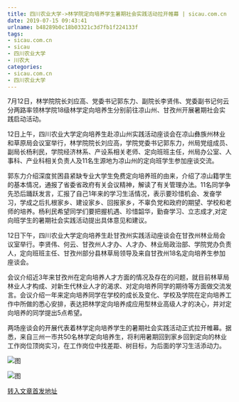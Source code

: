 ```yaml
---
title: 四川农业大学->林学院定向培养学生暑期社会实践活动拉开帷幕 | sicau.com.cn
date: 2019-07-15 09:43:41
urlname: b48289b0c18b03321c3d7fb1f224133f
tags: 
- sicau.com.cn
- sicau
- 四川农业大学
- 川农大
categories:
- sicau.com.cn
- 四川农业大学
---
```



7月12日，林学院院长刘应高、党委书记郭东力、副院长李贤伟、党委副书记何云分两路率领林学院18级林学定向培养生分别前往凉山州、甘孜州开展暑期社会实践启动活动。

12日上午，四川农业大学定向培养生赴凉山州实践活动座谈会在凉山彝族州林业和草原局会议室举行，林学院院长刘应高，学院党委书记郭东力，州局党组成员、副局长杨利民，学院经济林系、产设系相关老师、定向班班主任，州局办公室、人事科、产业科相关负责人及11名生源地为凉山州的定向班学生参加座谈交流。

郭东力介绍深度贫困县紧缺专业大学生免费定向培养班的由来，介绍了凉山籍学生的基本情况，通报了省委省政府有关会议精神，解读了有关管理办法。11名同学争先恐后踊跃发言，汇报了自己1年来的学习生活情况，表示要珍惜机会、发奋学习，学成之后扎根家乡、建设家乡、回报家乡，不辜负党和政府的期望、学校和老师的培养。杨利民希望同学们要把握机遇、珍惜韶华，勤奋学习、立志成才,对定向班学生的暑期社会实践活动提出具体意见和建议。

12日下午，四川农业大学定向培养生赴甘孜州实践活动座谈会在甘孜州林业局会议室举行。李贤伟、何云、甘孜州人才办、人才办、林业局政治部、学院党办负责人，定向班班主任、甘孜州部分县林草局领导及来自甘孜州18名定向培养生参加座谈会。

会议介绍近3年来甘孜州在定向培养人才方面的情况及存在的问题，就目前林草局林业人才构成、对新生代林业人才的渴求、对定向培养同学的期待等方面做交流发言。会议介绍一年来定向培养同学在学校的成长及变化、学校及学院在定向培养工作中所做的悉心安排，表达把林学定向培养成应用型林业高级人才的决心，并对定向培养的同学提出5点希望。

两场座谈会的开展代表着林学定向培养学生的暑期社会实践活动正式拉开帷幕。据悉，来自三州一市共50名林学定向培养生，将利用暑期回到家乡回到定向的林业工作岗位顶岗实习，在工作岗位中找差距、树目标，为后面的学习生活添动力。



![图](https://news.sicau.edu.cn/__local/D/FC/B3/BF26F458CFC61E19EBF63CFF6CA_83D62FAA_7B7F.jpg)

![图](https://news.sicau.edu.cn/__local/4/A2/AA/07D97EF651EE619FDBB13B26F2F_1EBFF879_87F2.jpg)

[转入文章首发地址](https://news.sicau.edu.cn/info/1078/52569.htm)